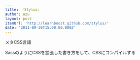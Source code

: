 ```yaml
---
title: 『Stylus』
author: azu
layout: post
itemUrl: 'http://learnboost.github.com/stylus/'
date: '2011-09-30T15:00:00.000Z'
---
```

メタCSS言語

SassのようにCSSを拡張した書き方をして、CSSにコンパイルする
